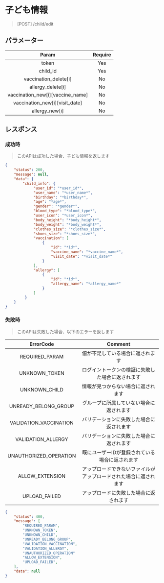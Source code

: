 # 子ども情報
> [POST] /child/edit
## パラメーター

|   Param  | Require |
|:--------:|:-------:|
|   token  |   Yes   |
| child_id |   Yes   |
| vaccination_delete[i] |   No   |
| allergy_delete[i] |   No   |
| vaccination_new[i][vaccine_name] |   No   |
| vaccination_new[i][visit_date] |   No   |
| allergy_new[i] |   No   |
## レスポンス
### 成功時
> このAPIは成功した場合、子ども情報を返します
```JSON
{
    "status": 200,
    "message": null,
    "data": {
        "child_info": {
             "user_id": "*user_id*",
             "user_name": "*user_name*",
             "birthday": "*birthday*",
             "age": "*age*",
             "gender": "*gender*",
             "blood_type": "*blood_type*",
             "user_icon": "*user_icon*",
             "body_height": "*body_height*",
             "body_weight": "*body_weight*",
             "clothes_size": "*clothes_size*",
             "shoes_size": "*shoes_size*",
             "vaccination": [
                 {
                     "id": "*id*",
                     "vaccine_name": "*vaccine_name*",
                     "visit_date": "*visit_date*"
                 }
             ],
             "allergy": [
                 {
                     "id": "*id*",
                     "allergy_name": "*allergy_name*"
                 }
             ]
         }
    }
}
```
### 失敗時
> このAPIは失敗した場合、以下のエラーを返します

| ErrorCode | Comment |
|:-:|:-:|
| REQUIRED_PARAM | 値が不足している場合に返されます |
| UNKNOWN_TOKEN | ログイントークンの検証に失敗した場合に返されます |
| UNKNOWN_CHILD | 情報が見つからない場合に返されます |
| UNREADY_BELONG_GROUP | グループに所属していない場合に返されます |
| VALIDATION_VACCINATION | バリデーションに失敗した場合に返されます |
| VALIDATION_ALLERGY | バリデーションに失敗した場合に返されます |
| UNAUTHORIZED_OPERATION | 既にユーザーIDが登録されている場合に返されます |
| ALLOW_EXTENSION | アップロードできないファイルがアップロードされた場合に返されます |
| UPLOAD_FAILED | アップロードに失敗した場合に返されます |
``` JSON
{
    "status": 400,
    "message": [
        "REQUIRED_PARAM",
        "UNKNOWN_TOKEN",
        "UNKNOWN_CHILD",
        "UNREADY_BELONG_GROUP",
        "VALIDATION_VACCINATION",
        "VALIDATION_ALLERGY",
        "UNAUTHORIZED_OPERATION"
        "ALLOW_EXTENSION",
        "UPLOAD_FAILED",
    ],
    "data": null
}
```